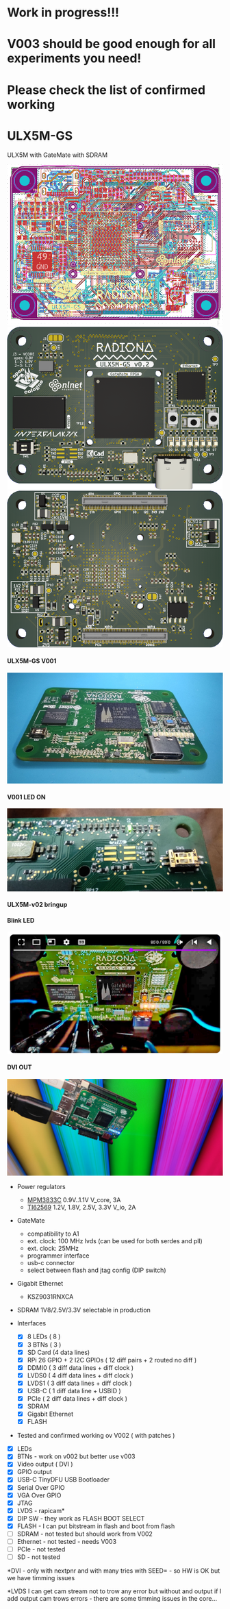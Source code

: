 # Work in progress!!! 

# V003 should be good enough for all experiments you need!

# Please check the list of confirmed working

# ULX5M-GS
ULX5M with GateMate with SDRAM

![Layers_v001](/pic/ulx5m-gs-routed.png)
![TOP](/pic/ulx5m-gs-top.png)
![BOTTOM](/pic/ulx5m-gs-bottom.png)

#### ULX5M-GS V001

![Assembled](/pic/v1-assembled.jpg)

#### V001 LED ON

![Green](/pic/v1-green.jpg)

#### ULX5M-v02 bringup

#### Blink LED

[![ULX5M blinks LEDs on its own](/pic/ulx5m-gs.v02.4.debug.jpg)](https://www.youtube.com/watch?v=LA20pfW7X00 "ULX5M is counting!")

#### DVI OUT

![V002](/pic/ULX5M-GS-v002.jpg)

* Power regulators
  * [MPM3833C](https://www.monolithicpower.com/en/mpm3833c.html) 0.9V..1.1V V_core, 3A
  * [TI62569](https://www.ti.com/lit/ds/symlink/tlv62569.pdf?ts=1709559273755) 1.2V, 1.8V, 2.5V, 3.3V V_io, 2A

* GateMate
  * compatibility to A1
  * ext. clock: 100 MHz lvds (can be used for both serdes and pll)
  * ext. clock: 25MHz
  * programmer interface
  * usb-c connector
  * select between flash and jtag config (DIP switch)

* Gigabit Ethernet
  * KSZ9031RNXCA

* SDRAM 1V8/2.5V/3.3V selectable in production

* Interfaces
  * [X] 8 LEDs ( 8 )
  * [X] 3 BTNs ( 3 )  
  * [X] SD Card (4 data lines)
  * [X] RPi 26 GPIO + 2 I2C GPIOs ( 12 diff pairs + 2 routed no diff )
  * [X] DDMI0 ( 3 diff data lines + diff clock )
  * [X] LVDS0 ( 4 diff data lines + diff clock )
  * [X] LVDS1 ( 3 diff data lines + diff clock )
  * [X] USB-C ( 1 diff data line + USBID )
  * [X] PCIe  ( 2 diff data lines + diff clock )
  * [X] SDRAM
  * [X] Gigabit Ethernet
  * [X] FLASH

 * Tested and confirmed working ov V002 ( with patches ) 
  * [X] LEDs
  * [X] BTNs - work on v002 but better use v003
  * [X] Video output ( DVI )
  * [X] GPIO output
  * [X] USB-C TinyDFU USB Bootloader
  * [X] Serial Over GPIO
  * [X] VGA Over GPIO
  * [X] JTAG
  * [X] LVDS - rapicam*
  * [X] DIP SW - they work as FLASH BOOT SELECT
  * [X] FLASH - I can put bitstream in flash and boot from flash
  * [ ] SDRAM - not tested but should work from V002
  * [ ] Ethernet - not tested - needs V003
  * [ ] PCIe - not tested
  * [ ] SD - not tested        

*DVI - only with nextpnr and with many tries with SEED= - so HW is OK but we have timming issues
   
*LVDS I can get cam stream not to trow any error but without and output 
  if I add output cam trows errors - there are some timming issues in the core... 
